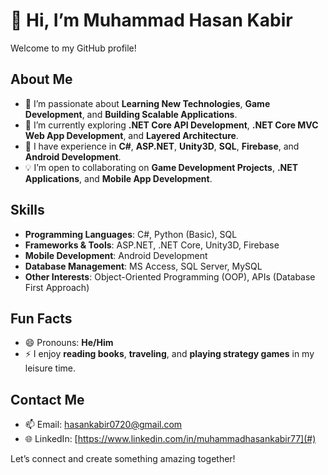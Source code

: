 # 👋 Hi, I’m Muhammad Hasan Kabir  

Welcome to my GitHub profile!  

## About Me  
- 👀 I’m passionate about **Learning New Technologies**, **Game Development**, and **Building Scalable Applications**.  
- 🌱 I’m currently exploring **.NET Core API Development**, **.NET Core MVC Web App Development**, and **Layered Architecture**.  
- 💼 I have experience in **C#**, **ASP.NET**, **Unity3D**, **SQL**, **Firebase**, and **Android Development**.  
- 💡 I’m open to collaborating on **Game Development Projects**, **.NET Applications**, and **Mobile App Development**.  

## Skills  
- **Programming Languages**: C#, Python (Basic), SQL  
- **Frameworks & Tools**: ASP.NET, .NET Core, Unity3D, Firebase  
- **Mobile Development**: Android Development  
- **Database Management**: MS Access, SQL Server, MySQL
- **Other Interests**: Object-Oriented Programming (OOP), APIs (Database First Approach)  

## Fun Facts  
- 😄 Pronouns: **He/Him**  
- ⚡ I enjoy **reading books**, **traveling**, and **playing strategy games** in my leisure time.  

## Contact Me  
- 📫 Email: [hasankabir0720@gmail.com](#)
- 🌐 LinkedIn: [https://www.linkedin.com/in/muhammadhasankabir77](#)  

Let’s connect and create something amazing together!  

<!---
HasanKabir77/HasanKabir77 is a ✨ special ✨ repository because its `README.md` (this file) appears on your GitHub profile.
You can click the Preview link to take a look at your changes.
--->
